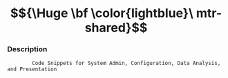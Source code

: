 # $${\Huge \bf \color{lightblue}\ mtr-shared}$$

### Description 

            Code Snippets for System Admin, Configuration, Data Analysis, and Presentation
